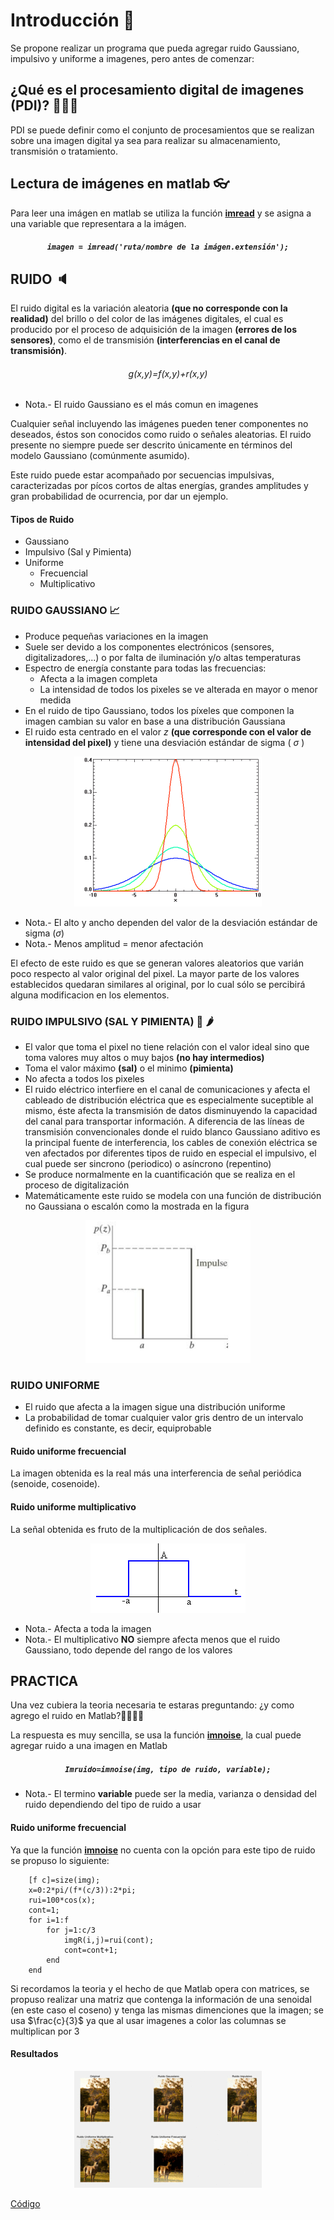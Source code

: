 # Introducción 📖
Se propone realizar un programa que pueda agregar ruido Gaussiano, impulsivo y uniforme a imagenes, pero antes de comenzar:

## ¿Qué es el procesamiento digital de imagenes (PDI)? 🤷‍♂️🤷‍
PDI se puede definir como el conjunto de procesamientos que se realizan sobre una imagen digital ya sea para realizar su almacenamiento, transmisión o tratamiento.

## Lectura de imágenes en matlab 👓
Para leer una imágen en matlab se utiliza la función <a href="https://la.mathworks.com/help/matlab/ref/imread.html"> **imread**</a> y se asigna a una variable que representara a la imágen.

<h5 align="center"><code>imagen = imread('ruta/nombre de la imágen.extensión');</code></h5>

## RUIDO 🔈
El ruido digital es la variación aleatoria **(que no corresponde con la realidad)** del brillo o del color de las imágenes digitales, el cual es producido por el proceso de adquisición de la imagen **(errores de los sensores)**, como el de transmisión **(interferencias en el canal de transmisión)**.

<h6 align="center"> g(x,y)=f(x,y)+r(x,y) </h6>

* Nota.- El ruido Gaussiano es el más comun en imagenes
  
Cualquier señal incluyendo las imágenes pueden tener componentes no deseados, éstos son conocidos como ruido o señales aleatorias. El ruido presente no siempre puede ser descrito únicamente en términos del modelo Gaussiano (comúnmente asumido).

Este ruido puede estar acompañado por secuencias impulsivas, caracterizadas por pícos cortos de altas energías, grandes amplitudes y gran probabilidad de ocurrencia, por dar un ejemplo.

#### Tipos de Ruido
* Gaussiano
* Impulsivo (Sal y Pimienta)
* Uniforme
  * Frecuencial
  * Multiplicativo

### RUIDO GAUSSIANO 📈
* Produce pequeñas variaciones en la imagen
* Suele ser devido a los componentes electrónicos (sensores, digitalizadores,...) o por falta de iluminación y/o altas temperaturas
* Espectro de energía constante para todas las frecuencias:
  * Afecta a la imagen completa
  * La intensidad de todos los pixeles se ve alterada en mayor o menor medida
* En el ruido de tipo Gaussiano, todos los píxeles que componen la imagen cambian su valor en base a una distribución Gaussiana
* El ruido esta centrado en el valor $z$ **(que corresponde con el valor de intensidad del pixel)** y tiene una desviación estándar de sigma ( $\sigma$ )
  
<div align="center"><img src="DocIMG/Rg.png"></div>

* Nota.- El alto y ancho dependen del valor de la desviación estándar de sigma ($\sigma$)
* Nota.- Menos amplitud = menor afectación

El efecto de este ruido es que se generan valores aleatorios que varián poco respecto al valor original del pixel. La mayor parte de los valores establecidos quedaran similares al original, por lo cual sólo se percibirá alguna modificacion en los elementos.

### RUIDO IMPULSIVO (SAL Y PIMIENTA) 🧂 🌶
* El valor que toma el pixel no tiene relación con el valor ideal sino que toma valores muy altos o muy bajos **(no hay intermedios)**
* Toma el valor máximo **(sal)** o el minimo **(pimienta)**
* No afecta a todos los pixeles
* El ruido eléctrico interfiere en el canal de comunicaciones y afecta el cableado de distribución eléctrica que es especialmente suceptible al mismo, éste afecta la transmisión de datos disminuyendo la capacidad del canal para transportar información. A diferencia de las líneas de transmisión convencionales donde el ruido blanco Gaussiano aditivo es la principal fuente de interferencia, los cables de conexión eléctrica se ven afectados por diferentes tipos de ruido en especial el impulsivo, el cual puede ser sincrono (periodico) o asíncrono (repentino)
* Se produce normalmente en la cuantificación que se realiza en el proceso de digitalización
* Matemáticamente este ruido se modela con una función de distribución no Gaussiana o escalón como la mostrada en la figura

<div align="center"><img src="DocIMG/SyP.PNG"></div>

### RUIDO UNIFORME
* El ruido que afecta a la imagen sigue una distribución uniforme
* La probabilidad de tomar cualquier valor gris dentro de un intervalo definido es constante, es decir, equiprobable

#### Ruido uniforme frecuencial
La imagen obtenida es la real más una interferencia de señal periódica (senoide, cosenoide).

#### Ruido uniforme multiplicativo
La señal obtenida es fruto de la multiplicación de dos señales.

<div align="center"><img src="DocIMG/RUMult.png"></div>

* Nota.- Afecta a toda la imagen
* Nota.- El multiplicativo **NO** siempre afecta menos que el ruido Gaussiano, todo depende del rango de los valores

## PRACTICA
Una vez cubiera la teoria necesaria te estaras preguntando: ¿y como agrego el ruido en Matlab?🤷‍♀️🤷‍♂️

La respuesta es muy sencilla, se usa la función <a href="https://la.mathworks.com/help/images/ref/imnoise.html">**imnoise**</a>, la cual puede agregar ruido a una imagen en Matlab

<h5 align="center"><code>Imruido=imnoise(img, tipo de ruido, variable);</code></h5>

* Nota.- El termino **variable** puede ser la media, varianza o densidad del ruido dependiendo del tipo de ruido a usar
  
#### Ruido uniforme frecuencial
Ya que la función <a href="https://la.mathworks.com/help/images/ref/imnoise.html">**imnoise**</a> no cuenta con la opción para este tipo de ruido se propuso lo siguiente:

~~~
    [f c]=size(img);
    x=0:2*pi/(f*(c/3)):2*pi;
    rui=100*cos(x);
    cont=1;
    for i=1:f
        for j=1:c/3
            imgR(i,j)=rui(cont);
            cont=cont+1;
        end
    end
~~~

Si recordamos la teoria y el hecho de que Matlab opera con matrices, se propuso realizar una matriz que contenga la información de una senoidal (en este caso el coseno) y tenga las mismas dimenciones que la imagen; se usa $\frac{c}{3}$ ya que al usar imagenes a color las columnas se multiplican por 3

#### Resultados

<div align="center"><img src="DocIMG/Resultados.gif"></div>

<a href="https://github.com/ArturoEmmanuelToledoAguado/Ecu-Histograma/blob/main/Ecualizar_Img.m">Código</a>
